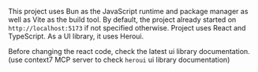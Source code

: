 This project uses Bun as the JavaScript runtime and package manager as well as Vite as the build tool.
By default, the project already started on `http://localhost:5173` if not specified otherwise.
Project uses React and TypeScript. As a UI library, it uses Heroui.

Before changing the react code, check the latest ui library documentation.
(use context7 MCP server to check `heroui` ui library documentation)
